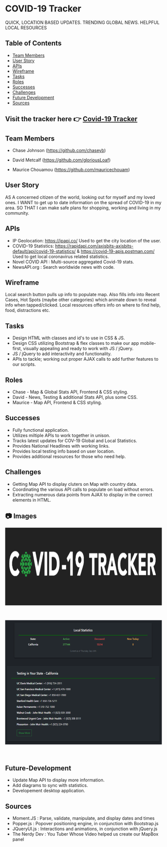 # COVID-19 Tracker

QUICK, LOCATION BASED UPDATES.
TRENDING GLOBAL NEWS.
HELPFUL LOCAL RESOURCES

## Table of Contents ##
- [Team Members](#Team-Members)
- [User Story](#User-Story)
- [APIs](#APIs)
- [Wireframe](#Wireframe)
- [Tasks](#Tasks)
- [Roles](#Roles)
- [Successes](#Successes)
- [Challenges](#Challenges)
- [Future Development](#Future-Development)
- [Sources](#Resources)

## Visit the tracker here 👉 [Covid-19 Tracker](https://metcalf.dev/Covid-19-Tracker/)

## Team Members ##

* Chase Johnson (https://github.com/chaseyb) 

* David Metcalf (https://github.com/gloriousLoaf) 

* Maurice Chouamou (https://github.com/mauricechouam)

## User Story ##

AS A concerned citizen of the world, looking out for myself and my loved ones.
I WANT to get up to date information on the spread of COVID-19 in my area.
SO THAT I can make safe plans for shopping, working and living in my community.

## APIs

- IP Geolocation: https://ipapi.co/ Used to get the city location of the user.
- COVID-19 Statistics: https://rapidapi.com/axisbits-axisbits-default/api/covid-19-statistics/ & https://covid-19-apis.postman.com/ Used to get local coronavirus related statistics.
- Novel COVID API : Multi-source aggregated Covid-19 stats.
- NewsAPI.org : Search worldwide news with code.

## Wireframe ##

Local search button pulls up info to populate map. Also fills info into Recent Cases, Hot Spots (maybe other categories) which animate down to reveal info when tapped/clicked. Local resources offers info on where to find help, food, distractions etc.

## Tasks ##

* Design HTML with classes and id's to use in CSS & JS.
* Design CSS utilizing Bootstrap & flex classes to make our app mobile-first, visually appealing and ready to work with JS / jQuery.
* JS / jQuery to add interactivity and functionality.
* APIs to tackle; working out proper AJAX calls to add further features to our scripts.

## Roles ##

* Chase - Map & Global Stats API, Frontend & CSS styling.
* David - News, Testing & additional Stats API, plus some CSS.
* Maurice - Map API, Frontend & CSS styling. 

## Successes ##

* Fully functional application.
* Utilizes miltiple APIs to work together in unison.
* Tracks latest updates for COV-19 Global and Local Statistics. 
* Provides National Headlines with working links.
* Provides local testing info based on user location.
* Provides additional resources for those who need help.

## Challenges ##

* Getting Map API to display cluters on Map with country data. 
* Coordinating the various API calls to populate on load without errors.
* Extracting numerous data points from AJAX to display in the correct elements in HTML.

## 📷 Images
<img src="https://github.com/gloriousLoaf/Covid-19-Tracker/blob/master/assets/images/covid-logo-dark.png" alt="Covid-19 Tracker" height="250">
<p>&nbsp;</p>
<img src="https://github.com/gloriousLoaf/Covid-19-Tracker/blob/master/assets/images/covid-testing.png" alt="Covid-19 Tracker local testing results" height="400">
<p>&nbsp;</p>

## Future-Development ##

* Update Map API to display more information.
* Add diagrams to sync with statistics.
* Developement desktop application.

## Sources ##

- Moment.JS :  Parse, validate, manipulate, and display dates and times
- Popper.js :  Popover positioning engine, in conjunction with Bootstrap.js
- JQueryUI.js : Interactions and animations, in conjunction with jQuery.js
- The Nerdy Dev : You Tuber Whose Video helped us create our MapBox panel
